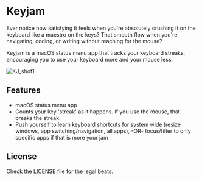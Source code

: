 # Keyjam

Ever notice how satisfying it feels when you're absolutely crushing it on the keyboard like a maestro on the keys? That smooth flow when you're navigating, coding, or writing without reaching for the mouse? 

Keyjam is a macOS status menu app that tracks your keyboard streaks, encouraging you to use your keyboard more and your mouse less.

![KJ_shot1](https://github.com/user-attachments/assets/e9bd7f27-556e-4edf-9985-384b04a1afcf)

## Features

- macOS status menu app
- Counts your key 'streak' as it happens.  If you use the mouse, that breaks the streak.
- Push yourself to learn keyboard shortcuts for system wide (resize windows, app switching/navigation, all apps), -OR- focus/filter to only specific apps if that is more your jam

## License

Check the [LICENSE](LICENSE) file for the legal beats.
